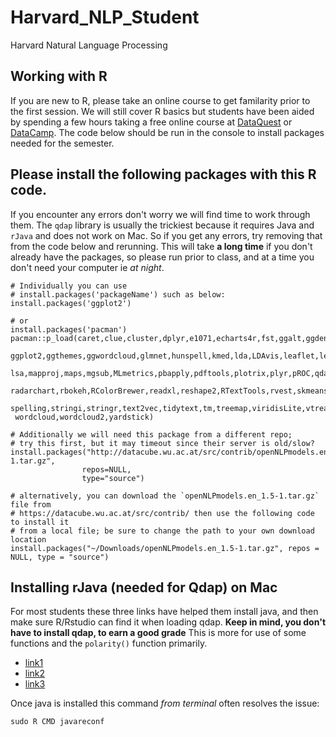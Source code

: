 # Harvard_NLP_Student
Harvard Natural Language Processing


## Working with R
If you are new to R, please take an online course to get familarity prior to the first session.  We will still cover R basics but students have been aided by spending a few hours taking a free online course at [DataQuest](www.dataquest.com) or [DataCamp](www.datacamp.com).  The code below should be run in the console to install packages needed for the semester.

## Please install the following packages with this R code.
If you encounter any errors don't worry we will find time to work through them.  The `qdap` library is usually the trickiest because it requires Java and `rJava` and does not work on Mac.  So if you get any errors, try removing that from the code below and rerunning.  This will take **a long time** if you don't already have the packages, so please run prior to class, and at a time you don't need your computer ie *at night*.
```
# Individually you can use 
# install.packages('packageName') such as below:
install.packages('ggplot2')

# or 
install.packages('pacman')
pacman::p_load(caret,clue,cluster,dplyr,e1071,echarts4r,fst,ggalt,ggdendro,
 ggplot2,ggthemes,ggwordcloud,glmnet,hunspell,kmed,lda,LDAvis,leaflet,lexicon,
 lsa,mapproj,maps,mgsub,MLmetrics,pbapply,pdftools,plotrix,plyr,pROC,qdap,
 radarchart,rbokeh,RColorBrewer,readxl,reshape2,RTextTools,rvest,skmeans,
 spelling,stringi,stringr,text2vec,tidytext,tm,treemap,viridisLite,vtreat,
 wordcloud,wordcloud2,yardstick)

# Additionally we will need this package from a different repo;
# try this first, but it may timeout since their server is old/slow?
install.packages("http://datacube.wu.ac.at/src/contrib/openNLPmodels.en_1.5-1.tar.gz",
                repos=NULL,
                type="source")

# alternatively, you can download the `openNLPmodels.en_1.5-1.tar.gz` file from 
# https://datacube.wu.ac.at/src/contrib/ then use the following code to install it 
# from a local file; be sure to change the path to your own download location
install.packages("~/Downloads/openNLPmodels.en_1.5-1.tar.gz", repos = NULL, type = "source")

```

## Installing rJava (needed for Qdap) on Mac
For most students these three links have helped them install java, and then make sure R/Rstudio can find it when loading qdap.  **Keep in mind, you don't have to install qdap, to earn a good grade** This is more for use of some functions and the `polarity()` function primarily.

* [link1](https://zhiyzuo.github.io/installation-rJava/)
* [link2](https://stackoverflow.com/questions/63830621/installing-rjava-on-macos-catalina-10-15-6)
* [link3](https://fahadusman.com/setup-rjava-on-mac-and-start-using-opennlp/)

Once java is installed this command *from terminal* often resolves the issue:
```
sudo R CMD javareconf
```


